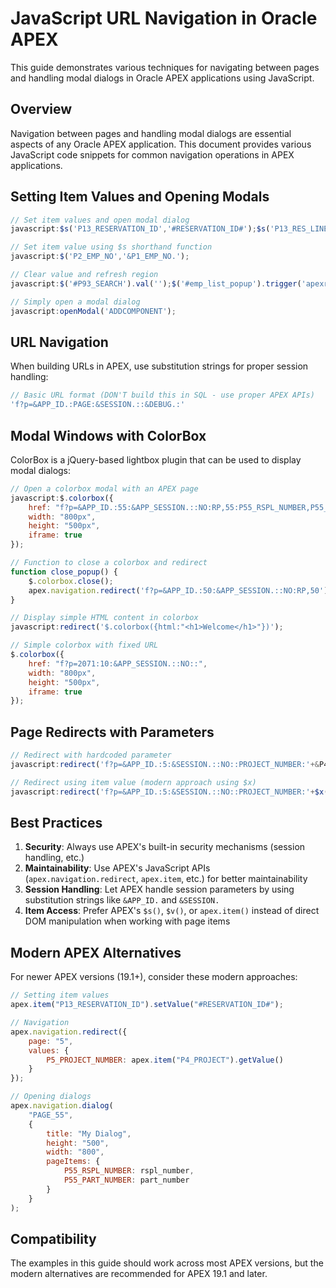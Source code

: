 # JavaScript URL Navigation in Oracle APEX

This guide demonstrates various techniques for navigating between pages and handling modal dialogs in Oracle APEX applications using JavaScript.

## Overview

Navigation between pages and handling modal dialogs are essential aspects of any Oracle APEX application. This document provides various JavaScript code snippets for common navigation operations in APEX applications.

## Setting Item Values and Opening Modals

```javascript
// Set item values and open modal dialog
javascript:$s('P13_RESERVATION_ID','#RESERVATION_ID#');$s('P13_RES_LINE_ID','#RES_LINE_ID#');openModal('ADDCOMPONENT');

// Set item value using $s shorthand function
javascript:$('P2_EMP_NO','&P1_EMP_NO.');

// Clear value and refresh region
javascript:$('#P93_SEARCH').val('');$('#emp_list_popup').trigger('apexrefresh');

// Simply open a modal dialog
javascript:openModal('ADDCOMPONENT');
```

## URL Navigation

When building URLs in APEX, use substitution strings for proper session handling:

```javascript
// Basic URL format (DON'T build this in SQL - use proper APEX APIs)
'f?p=&APP_ID.:PAGE:&SESSION.::&DEBUG.:'
```

## Modal Windows with ColorBox

ColorBox is a jQuery-based lightbox plugin that can be used to display modal dialogs:

```javascript
// Open a colorbox modal with an APEX page
javascript:$.colorbox({
    href: "f?p=&APP_ID.:55:&APP_SESSION.::NO:RP,55:P55_RSPL_NUMBER,P55_PART_NUMBER:" + rspl_number + ',' + part_number,
    width: "800px", 
    height: "500px", 
    iframe: true
});

// Function to close a colorbox and redirect
function close_popup() {
    $.colorbox.close();    
    apex.navigation.redirect('f?p=&APP_ID.:50:&APP_SESSION.::NO:RP,50');   
}

// Display simple HTML content in colorbox
javascript:redirect('$.colorbox({html:"<h1>Welcome</h1>"})');

// Simple colorbox with fixed URL
$.colorbox({
    href: "f?p=2071:10:&APP_SESSION.::NO::",
    width: "800px", 
    height: "500px", 
    iframe: true
});
```

## Page Redirects with Parameters

```javascript
// Redirect with hardcoded parameter
javascript:redirect('f?p=&APP_ID.:5:&SESSION.::NO::PROJECT_NUMBER:'+&P4_PROJECT.);

// Redirect using item value (modern approach using $x)
javascript:redirect('f?p=&APP_ID.:5:&SESSION.::NO::PROJECT_NUMBER:'+$x('P4_PROJECT').value);
```

## Best Practices

1. **Security**: Always use APEX's built-in security mechanisms (session handling, etc.)
2. **Maintainability**: Use APEX's JavaScript APIs (`apex.navigation.redirect`, `apex.item`, etc.) for better maintainability
3. **Session Handling**: Let APEX handle session parameters by using substitution strings like `&APP_ID.` and `&SESSION.`
4. **Item Access**: Prefer APEX's `$s()`, `$v()`, or `apex.item()` instead of direct DOM manipulation when working with page items

## Modern APEX Alternatives

For newer APEX versions (19.1+), consider these modern approaches:

```javascript
// Setting item values
apex.item("P13_RESERVATION_ID").setValue("#RESERVATION_ID#");

// Navigation
apex.navigation.redirect({
    page: "5",
    values: {
        P5_PROJECT_NUMBER: apex.item("P4_PROJECT").getValue()
    }
});

// Opening dialogs
apex.navigation.dialog(
    "PAGE_55", 
    {
        title: "My Dialog",
        height: "500",
        width: "800",
        pageItems: {
            P55_RSPL_NUMBER: rspl_number,
            P55_PART_NUMBER: part_number
        }
    }
);
```

## Compatibility

The examples in this guide should work across most APEX versions, but the modern alternatives are recommended for APEX 19.1 and later.
